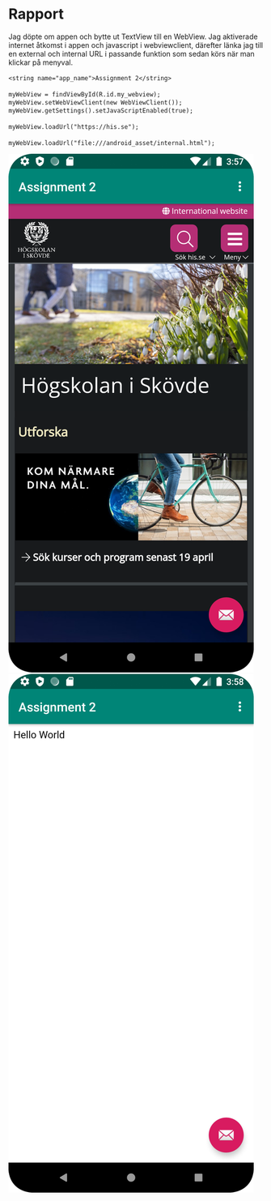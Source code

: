 
# Rapport

Jag döpte om appen och bytte ut TextView till en WebView.
Jag aktiverade internet åtkomst i appen och javascript i webviewclient,
därefter länka jag till en external och internal URL i passande funktion som sedan körs när man klickar på menyval.

```
<string name="app_name">Assignment 2</string>

myWebView = findViewById(R.id.my_webview);
myWebView.setWebViewClient(new WebViewClient());
myWebView.getSettings().setJavaScriptEnabled(true);

myWebView.loadUrl("https://his.se");

myWebView.loadUrl("file:///android_asset/internal.html");

```

![](external_screenshot.png)
![](internal_screenshot.png)